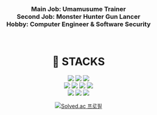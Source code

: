 <div align=center><h3>
  Main Job: Umamusume Trainer
  <br>
  Second Job: Monster Hunter Gun Lancer
  <br>
  Hobby: Computer Engineer & Software Security
  </h3>
  <br/>
</div>
  
<div align=center><h1>🌌 STACKS</h1></div>

<div align=center>
  <img src="https://img.shields.io/badge/linux-FCC624?style=for-the-badge&logo=linux&logoColor=black">
  <img src="https://img.shields.io/badge/Amazon EC2-FF9900?style=for-the-badge&logo=Amazon EC2&logoColor=black">
  <img src="https://img.shields.io/badge/nginx-009639?style=for-the-badge&logo=nginx&logoColor=black">
  
  <br>
  <img src="https://img.shields.io/badge/C++-00599C?style=for-the-badge&logo=C++&logoColor=white">
  <img src="https://img.shields.io/badge/python-3776AB?style=for-the-badge&logo=python&logoColor=white">
  <img src="https://img.shields.io/badge/solidity-363636?style=for-the-badge&logo=solidity&logoColor=white">
  <img src="https://img.shields.io/badge/Ethereum-3C3C3D?style=for-the-badge&logo=Ethereum&logoColor=white">
  
  <br>
  <img src="https://img.shields.io/badge/Unity-FFFFFF?style=for-the-badge&logo=Unity&logoColor=black">
  <img src="https://img.shields.io/badge/Scholar-4285F4?style=for-the-badge&logo=Google Scholar&logoColor=white">
  <img src="https://img.shields.io/badge/IEEE-00629B?style=for-the-badge&logo=IEEE&logoColor=white">
  
  <br>

[![Solved.ac 프로필](http://mazassumnida.wtf/api/v2/generate_badge?boj=speedheawon)](https://solved.ac/speedheawon)

</div>

